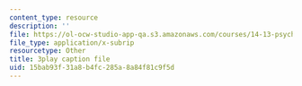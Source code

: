 ```yaml
---
content_type: resource
description: ''
file: https://ol-ocw-studio-app-qa.s3.amazonaws.com/courses/14-13-psychology-and-economics-spring-2020/15bab93f31a8b4fc285a8a84f81c9f5d_j5XdY5wkVTA.srt
file_type: application/x-subrip
resourcetype: Other
title: 3play caption file
uid: 15bab93f-31a8-b4fc-285a-8a84f81c9f5d
---
```

